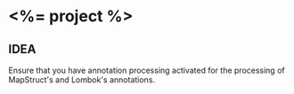 # <%= project %>

## IDEA

Ensure that you have annotation processing activated for the processing of MapStruct's and Lombok's annotations.
